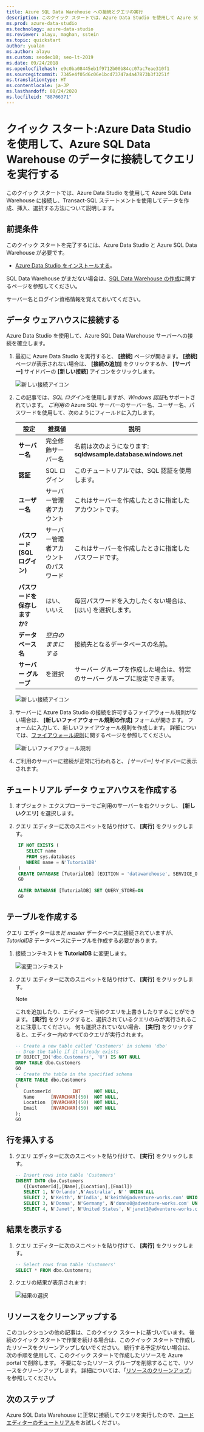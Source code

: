 ```yaml
---
title: Azure SQL Data Warehouse への接続とクエリの実行
description: このクイック スタートでは、Azure Data Studio を使用して Azure SQL Data Warehouse に接続し、クエリを実行する方法を示します
ms.prod: azure-data-studio
ms.technology: azure-data-studio
ms.reviewer: alayu, maghan, sstein
ms.topic: quickstart
author: yualan
ms.author: alayu
ms.custom: seodec18; seo-lt-2019
ms.date: 09/24/2018
ms.openlocfilehash: e9c0ba08445eb1f9712b00b84cc07ac7eae310f1
ms.sourcegitcommit: 7345e4f05d6c06e1bcd73747a4a47873b3f3251f
ms.translationtype: HT
ms.contentlocale: ja-JP
ms.lasthandoff: 08/24/2020
ms.locfileid: "88766371"
---
```

# <a name="quickstart-use-azure-data-studio-to-connect-and-query-data-in-azure-sql-data-warehouse"></a>クイック スタート:Azure Data Studio を使用して、Azure SQL Data Warehouse のデータに接続してクエリを実行する

このクイック スタートでは、Azure Data Studio を使用して Azure SQL Data Warehouse に接続し、Transact-SQL ステートメントを使用してデータを作成、挿入、選択する方法について説明します。 

## <a name="prerequisites"></a>前提条件
このクイック スタートを完了するには、Azure Data Studio と Azure SQL Data Warehouse が必要です。

- [Azure Data Studio をインストールする](./download-azure-data-studio.md?view=sql-server-ver15)。

SQL Data Warehouse がまだない場合は、[SQL Data Warehouse の作成](/azure/sql-data-warehouse/sql-data-warehouse-get-started-provision)に関するページを参照してください。

サーバー名とログイン資格情報を覚えておいてください。


## <a name="connect-to-your-data-warehouse"></a>データ ウェアハウスに接続する

Azure Data Studio を使用して、Azure SQL Data Warehouse サーバーへの接続を確立します。

1. 最初に Azure Data Studio を実行すると、 **[接続]** ページが開きます。 **[接続]** ページが表示されない場合は、 **[接続の追加]** をクリックするか、 **[サーバー]** サイドバーの **[新しい接続]** アイコンをクリックします。
   
   ![新しい接続アイコン](media/quickstart-sql-dw/new-connection-icon.png)

2. この記事では、*SQL ログイン*を使用しますが、*Windows 認証*もサポートされています。 *ご利用の* Azure SQL サーバーのサーバー名、ユーザー名、パスワードを使用して、次のようにフィールドに入力します。

   | 設定       | 推奨値 | 説明 |
   | ------------ | ------------------ | ------------------------------------------------- | 
   | **サーバー名** | 完全修飾サーバー名 | 名前は次のようになります: **sqldwsample.database.windows.net** |
   | **認証** | SQL ログイン| このチュートリアルでは、SQL 認証を使用します。 |
   | **ユーザー名** | サーバー管理者アカウント | これはサーバーを作成したときに指定したアカウントです。 |
   | **パスワード (SQL ログイン)** | サーバー管理者アカウントのパスワード | これはサーバーを作成したときに指定したパスワードです。 |
   | **パスワードを保存しますか?** | はい、いいえ | 毎回パスワードを入力したくない場合は、[はい] を選択します。 |
   | **データベース名** | *空白のままにする* | 接続先となるデータベースの名前。 |
   | **サーバー グループ** | <Default> を選択 | サーバー グループを作成した場合は、特定のサーバー グループに設定できます。 | 

   ![新しい接続アイコン](media/quickstart-sql-dw/new-connection-screen.png) 

3. サーバーに Azure Data Studio の接続を許可するファイアウォール規則がない場合は、 **[新しいファイアウォール規則の作成]** フォームが開きます。 フォームに入力して、新しいファイアウォール規則を作成します。 詳細については、[ファイアウォール規則](/azure/sql-database/sql-database-firewall-configure)に関するページを参照してください。

   ![新しいファイアウォール規則](media/quickstart-sql-dw/firewall.png)  

4. ご利用のサーバーに接続が正常に行われると、 *[サーバー]* サイドバーに表示されます。

## <a name="create-the-tutorial-data-warehouse"></a>チュートリアル データ ウェアハウスを作成する
1. オブジェクト エクスプローラーでご利用のサーバーを右クリックし、 **[新しいクエリ]** を選択します。

1. クエリ エディターに次のスニペットを貼り付けて、 **[実行]** をクリックします。

   ```sql
    IF NOT EXISTS (
       SELECT name
       FROM sys.databases
       WHERE name = N'TutorialDB'
    )
    CREATE DATABASE [TutorialDB] (EDITION = 'datawarehouse', SERVICE_OBJECTIVE='DW100');
    GO  
    
    ALTER DATABASE [TutorialDB] SET QUERY_STORE=ON
    GO
   ```


## <a name="create-a-table"></a>テーブルを作成する

クエリ エディターはまだ *master* データベースに接続されていますが、*TutorialDB* データベースにテーブルを作成する必要があります。 

1. 接続コンテキストを **TutorialDB** に変更します。

   ![変更コンテキスト](media/quickstart-sql-database/change-context.png)


1. クエリ エディターに次のスニペットを貼り付けて、 **[実行]** をクリックします。

   > [!NOTE]
   > これを追加したり、エディターで前のクエリを上書きしたりすることができます。 **[実行]** をクリックすると、選択されているクエリのみが実行されることに注意してください。 何も選択されていない場合、 **[実行]** をクリックすると、エディター内のすべてのクエリが実行されます。

   ```sql
   -- Create a new table called 'Customers' in schema 'dbo'
   -- Drop the table if it already exists
   IF OBJECT_ID('dbo.Customers', 'U') IS NOT NULL
   DROP TABLE dbo.Customers
   GO
   -- Create the table in the specified schema
   CREATE TABLE dbo.Customers
   (
      CustomerId        INT     NOT NULL,
      Name      [NVARCHAR](50)  NOT NULL,
      Location  [NVARCHAR](50)  NOT NULL,
      Email     [NVARCHAR](50)  NOT NULL
   );
   GO
   ```


## <a name="insert-rows"></a>行を挿入する

1. クエリ エディターに次のスニペットを貼り付けて、 **[実行]** をクリックします。

   ```sql
   -- Insert rows into table 'Customers'
   INSERT INTO dbo.Customers
      ([CustomerId],[Name],[Location],[Email])
      SELECT 1, N'Orlando',N'Australia', N'' UNION ALL
      SELECT 2, N'Keith', N'India', N'keith0@adventure-works.com' UNION ALL
      SELECT 3, N'Donna', N'Germany', N'donna0@adventure-works.com' UNION ALL
      SELECT 4, N'Janet', N'United States', N'janet1@adventure-works.com'
   ```


## <a name="view-the-result"></a>結果を表示する
1. クエリ エディターに次のスニペットを貼り付けて、 **[実行]** をクリックします。

   ```sql
   -- Select rows from table 'Customers'
   SELECT * FROM dbo.Customers;
   ```

1. クエリの結果が表示されます:

   ![結果の選択](media/quickstart-sql-dw/select-results.png)


## <a name="clean-up-resources"></a>リソースをクリーンアップする

このコレクションの他の記事は、このクイック スタートに基づいています。 後続のクイック スタートで作業を続ける場合は、このクイック スタートで作成したリソースをクリーンアップしないでください。 続行する予定がない場合は、次の手順を使用して、このクイック スタートで作成したリソースを Azure portal で削除します。
不要になったリソース グループを削除することで、リソースをクリーンアップします。 詳細については、「[リソースのクリーンアップ](/azure/sql-database/sql-database-get-started-portal#clean-up-resources)」を参照してください。


## <a name="next-steps"></a>次のステップ

Azure SQL Data Warehouse に正常に接続してクエリを実行したので、[コード エディターのチュートリアル](tutorial-sql-editor.md)をお試しください。